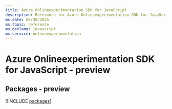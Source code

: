 ```yaml
---
title: Azure Onlineexperimentation SDK for JavaScript
description: Reference for Azure Onlineexperimentation SDK for JavaScript
ms.date: 09/30/2025
ms.topic: reference
ms.devlang: javascript
ms.service: onlineexperimentation
---
```

# Azure Onlineexperimentation SDK for JavaScript - preview
## Packages - preview
[!INCLUDE [packages](onlineexperimentation-index.md)]